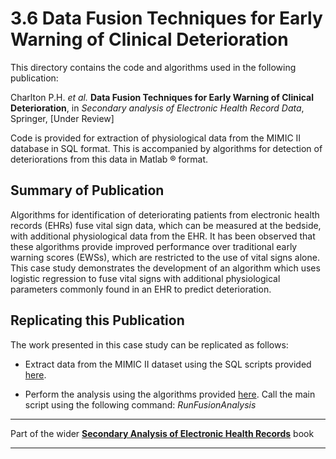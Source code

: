 # 3.6 Data Fusion Techniques for Early Warning of Clinical Deterioration

This directory contains the code and algorithms used in the following publication:

Charlton P.H. *et al.* **Data Fusion Techniques for Early Warning of Clinical Deterioration**, in *Secondary analysis of Electronic Health Record Data*, Springer, [Under Review]

Code is provided for extraction of physiological data from the MIMIC II database in SQL format. This is accompanied by algorithms for detection of deteriorations from this data in Matlab &reg; format.

## Summary of Publication

Algorithms for identification of deteriorating patients from electronic health records (EHRs) fuse vital sign data, which can be measured at the bedside, with additional physiological data from the EHR. It has been observed that these algorithms provide improved performance over traditional early warning scores (EWSs), which are restricted to the use of vital signs alone. This case study demonstrates the development of an algorithm which uses logistic regression to fuse vital signs with additional physiological parameters commonly found in an EHR to predict deterioration.

## Replicating this Publication

The work presented in this case study can be replicated as follows:

*   Extract data from the MIMIC II dataset using the SQL scripts provided <a href="https://github.com/peterhcharlton/detect/tree/master/MIMICII_Tutorial/data_extraction">here</a>.

*   Perform the analysis using the algorithms provided <a href="https://github.com/peterhcharlton/detect/tree/master/MIMICII_Tutorial/data_processing">here</a>. Call the main script using the following command: *RunFusionAnalysis*


***
Part of the wider **[Secondary Analysis of Electronic Health Records](https://github.com/MIT-LCP/critical-data-book)** book
***

